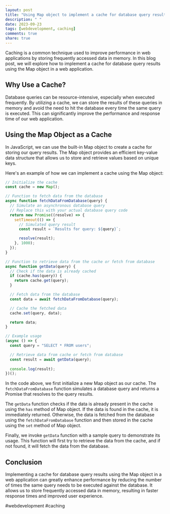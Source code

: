 ```yaml
---
layout: post
title: "Using Map object to implement a cache for database query results in a web application"
description: " "
date: 2023-09-23
tags: [webdevelopment, caching]
comments: true
share: true
---
```


Caching is a common technique used to improve performance in web applications by storing frequently accessed data in memory. In this blog post, we will explore how to implement a cache for database query results using the Map object in a web application.

## Why Use a Cache?

Database queries can be resource-intensive, especially when executed frequently. By utilizing a cache, we can store the results of these queries in memory and avoid the need to hit the database every time the same query is executed. This can significantly improve the performance and response time of our web application.

## Using the Map Object as a Cache

In JavaScript, we can use the built-in Map object to create a cache for storing our query results. The Map object provides an efficient key-value data structure that allows us to store and retrieve values based on unique keys.

Here's an example of how we can implement a cache using the Map object:

```javascript
// Initialize the cache
const cache = new Map();

// Function to fetch data from the database
async function fetchDataFromDatabase(query) {
  // Simulate an asynchronous database query
  // Replace this with your actual database query code
  return new Promise((resolve) => {
    setTimeout(() => {
      // Simulated query result
      const result = `Results for query: ${query}`;

      resolve(result);
    }, 1000);
  });
}

// Function to retrieve data from the cache or fetch from database
async function getData(query) {
  // Check if the data is already cached
  if (cache.has(query)) {
    return cache.get(query);
  }

  // Fetch data from the database
  const data = await fetchDataFromDatabase(query);

  // Cache the fetched data
  cache.set(query, data);

  return data;
}

// Example usage
(async () => {
  const query = "SELECT * FROM users";

  // Retrieve data from cache or fetch from database
  const result = await getData(query);
  
  console.log(result);
})();
```

In the code above, we first initialize a new Map object as our cache. The `fetchDataFromDatabase` function simulates a database query and returns a Promise that resolves to the query results.

The `getData` function checks if the data is already present in the cache using the `has` method of Map object. If the data is found in the cache, it is immediately returned. Otherwise, the data is fetched from the database using the `fetchDataFromDatabase` function and then stored in the cache using the `set` method of Map object.

Finally, we invoke `getData` function with a sample query to demonstrate its usage. This function will first try to retrieve the data from the cache, and if not found, it will fetch the data from the database.

## Conclusion

Implementing a cache for database query results using the Map object in a web application can greatly enhance performance by reducing the number of times the same query needs to be executed against the database. It allows us to store frequently accessed data in memory, resulting in faster response times and improved user experience.

#webdevelopment #caching